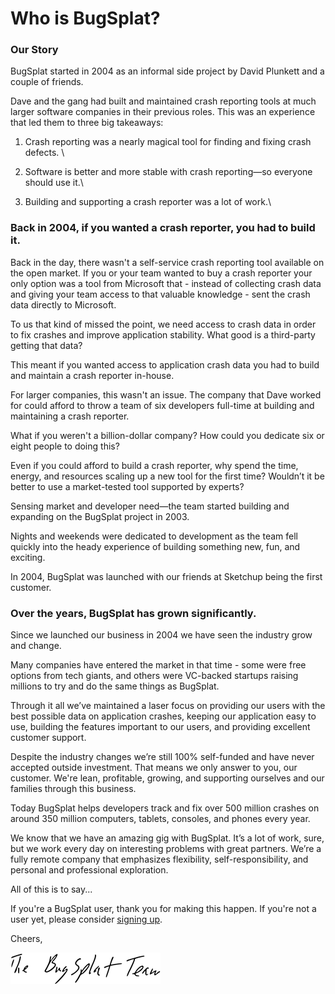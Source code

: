 # Who is BugSplat?

### **Our Story**&#x20;

BugSplat started in 2004 as an informal side project by David Plunkett and a couple of friends.

Dave and the gang had built and maintained crash reporting tools at much larger software companies in their previous roles.  This was an experience that led them to three big takeaways:&#x20;

1. Crash reporting was a nearly magical tool for finding and fixing crash defects.  \

2. Software is better and more stable with crash reporting—so everyone should use it.\

3. Building and supporting a crash reporter was a lot of work.\


### Back in 2004, if you wanted a crash reporter, you had to build it.

Back in the day, there wasn't a self-service crash reporting tool available on the open market. If you or your team wanted to buy a crash reporter your only option was a tool from Microsoft that - instead of collecting crash data and giving your team access to that valuable knowledge - sent the crash data directly to Microsoft.

To us that kind of missed the point, we need access to crash data in order to fix crashes and improve application stability. What good is a third-party getting that data?

This meant if you wanted access to application crash data you had to build and maintain a crash reporter in-house.

For larger companies, this wasn't an issue. The company that Dave worked for could afford to throw a team of six developers full-time at building and maintaining a crash reporter.

What if you weren't a billion-dollar company? How could you dedicate six or eight people to doing this?

Even if you could afford to build a crash reporter, why spend the time, energy, and resources scaling up a new tool for the first time? Wouldn’t it be better to use a market-tested tool supported by experts?

Sensing market and developer need—the team started building and expanding on the BugSplat project in 2003.

Nights and weekends were dedicated to development as the team fell quickly into the heady experience of building something new, fun, and exciting.

In 2004, BugSplat was launched with our friends at Sketchup being the first customer.

### Over the years, BugSplat has grown significantly.

Since we launched our business in 2004 we have seen the industry grow and change.

Many companies have entered the market in that time - some were free options from tech giants, and others were VC-backed startups raising millions to try and do the same things as BugSplat.

Through it all we’ve maintained a laser focus on providing our users with the best possible data on application crashes, keeping our application easy to use, building the features important to our users, and providing excellent customer support.

Despite the industry changes we’re still 100% self-funded and have never accepted outside investment. That means we only answer to you, our customer. We're lean, profitable, growing, and supporting ourselves and our families through this business.

Today BugSplat helps developers track and fix over 500 million crashes on around 350 million computers, tablets, consoles, and phones every year.&#x20;

We know that we have an amazing gig with BugSplat. It’s a lot of work, sure, but we work every day on interesting problems with great partners. We’re a fully remote company that emphasizes flexibility, self-responsibility, and personal and professional exploration.

All of this is to say...

If you're a BugSplat user, thank you for making this happen. If you're not a user yet, please consider [signing up](https://app.bugsplat.com/v2/sign-up). &#x20;

Cheers,

![](../../.gitbook/assets/bs-team-signature.png)
